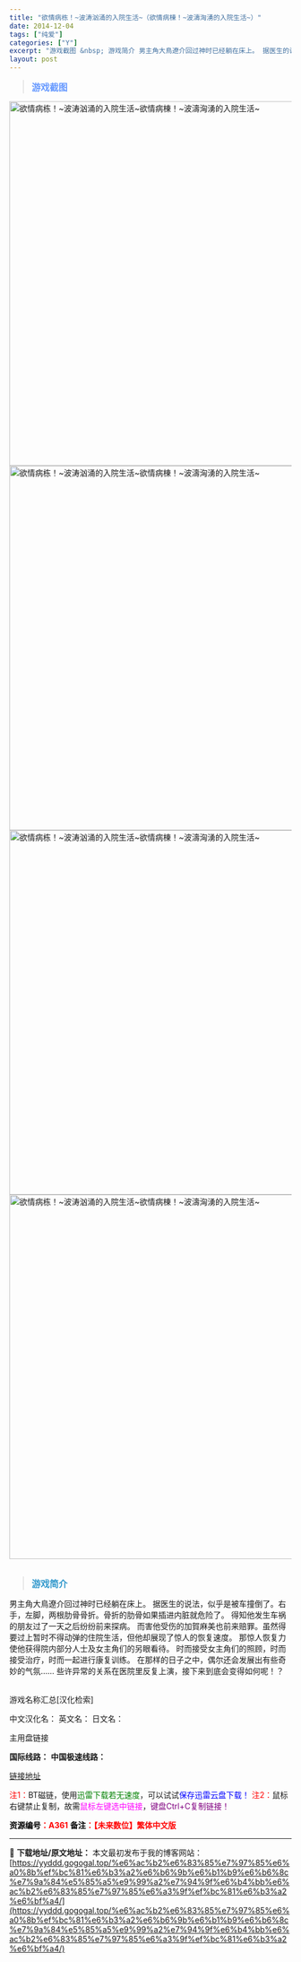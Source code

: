 ```yaml
---
title: "欲情病栋！~波涛汹涌的入院生活~（欲情病棟！~波濤洶湧的入院生活~）"
date: 2014-12-04
tags: ["纯爱"]
categories: ["Y"]
excerpt: "游戏截图 &nbsp; 游戏简介 男主角大鳥遼介回过神时已经躺在床上。 据医生的说法，似乎是被车撞倒了。右手，左脚，两根肋骨骨折。骨折的肋骨如果插进内脏就危险了。 得知他发生车祸的朋友过了一天之后纷纷前来探病。 而害他受伤的加賀麻美也前来赔罪。虽然得要过上暂时不得动弹的住院生活，但他却展现了惊人的恢&hellip;"
layout: post
---
```


<div>
<blockquote><b><span style="font-size: 12pt; color: #6699ff;">游戏截图</span></b></blockquote>
<div><img title="点击放大" src="https://yyddd.gogogal.top/wp-content/uploads/2025/04/20250430_68120334b2099.webp" alt="欲情病栋！~波涛汹涌的入院生活~欲情病棟！~波濤洶湧的入院生活~" width="650" /></div>
<div><img title="点击放大" src="https://yyddd.gogogal.top/wp-content/uploads/2025/04/20250430_68120335e16dd.webp" alt="欲情病栋！~波涛汹涌的入院生活~欲情病棟！~波濤洶湧的入院生活~" width="650" /></div>
<div><img title="点击放大" src="https://yyddd.gogogal.top/wp-content/uploads/2025/04/20250430_6812033735e71.webp" alt="欲情病栋！~波涛汹涌的入院生活~欲情病棟！~波濤洶湧的入院生活~" width="650" /></div>
<div><img title="点击放大" src="https://yyddd.gogogal.top/wp-content/uploads/2025/04/20250430_681203390ac95.webp" alt="欲情病栋！~波涛汹涌的入院生活~欲情病棟！~波濤洶湧的入院生活~" width="650" /></div>
&nbsp;
<blockquote><b><span style="font-size: 12pt; color: #3399cc;">游戏简介</span></b></blockquote>
<div>男主角大鳥遼介回过神时已经躺在床上。
据医生的说法，似乎是被车撞倒了。右手，左脚，两根肋骨骨折。骨折的肋骨如果插进内脏就危险了。
得知他发生车祸的朋友过了一天之后纷纷前来探病。
而害他受伤的加賀麻美也前来赔罪。虽然得要过上暂时不得动弹的住院生活，但他却展现了惊人的恢复速度。
那惊人恢复力使他获得院内部分人士及女主角们的另眼看待。
时而接受女主角们的照顾，时而接受治疗，时而一起进行康复训练。
在那样的日子之中，偶尔还会发展出有些奇妙的气氛……
些许异常的关系在医院里反复上演，接下来到底会变得如何呢！？</div>
&nbsp;

游戏名称汇总[汉化检索]

中文汉化名：
英文名：
日文名：
</div>
<div class="panel panel-primary">
<div class="panel-heading">主用盘链接</div>
<div class="panel-body">

<b>国际线路：</b>
<b>中国极速线路：</b>

<!--wechatfans start-->

<a href="https://pan.xunlei.com/s/VOSbILEjHHdR8T_YwBzTLlTjA1?pwd=rdhb#">链接地址</a>

<!--wechatfans end-->
<span style="color: #ff0000;">注1：</span>BT磁链，使用<span style="color: #008000;">迅雷下载若无速度</span>，可以试试<span style="color: #0000ff;">保存迅雷云盘下载！</span>
<span style="color: #ff0000;">注2：</span>鼠标右键禁止复制，故需<span style="color: #ff00ff;">鼠标左键选中链接</span>，<span style="color: #800080;">键盘Ctrl+C复制链接！</span>

</div>
<div class="panel-footer"><span style="color: #ff0000;"><b><span style="color: #000000;">资源编号</span>：A361</b></span>
<span style="color: #ff0000;"><b><span style="color: #000000;">备注</span>：【未来数位】繁体中文版</b></span></div>
</div>

---
📖 **下载地址/原文地址：** 本文最初发布于我的博客网站：[https://yyddd.gogogal.top/%e6%ac%b2%e6%83%85%e7%97%85%e6%a0%8b%ef%bc%81%e6%b3%a2%e6%b6%9b%e6%b1%b9%e6%b6%8c%e7%9a%84%e5%85%a5%e9%99%a2%e7%94%9f%e6%b4%bb%e6%ac%b2%e6%83%85%e7%97%85%e6%a3%9f%ef%bc%81%e6%b3%a2%e6%bf%a4/](https://yyddd.gogogal.top/%e6%ac%b2%e6%83%85%e7%97%85%e6%a0%8b%ef%bc%81%e6%b3%a2%e6%b6%9b%e6%b1%b9%e6%b6%8c%e7%9a%84%e5%85%a5%e9%99%a2%e7%94%9f%e6%b4%bb%e6%ac%b2%e6%83%85%e7%97%85%e6%a3%9f%ef%bc%81%e6%b3%a2%e6%bf%a4/)
